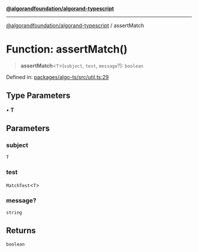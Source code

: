 [**@algorandfoundation/algorand-typescript**](../README.md)

***

[@algorandfoundation/algorand-typescript](../README.md) / assertMatch

# Function: assertMatch()

> **assertMatch**\<`T`\>(`subject`, `test`, `message`?): `boolean`

Defined in: [packages/algo-ts/src/util.ts:29](https://github.com/algorandfoundation/puya-ts/blob/14c9827d80da81ff08b4923e997ba22be04aa0db/packages/algo-ts/src/util.ts#L29)

## Type Parameters

• **T**

## Parameters

### subject

`T`

### test

`MatchTest`\<`T`\>

### message?

`string`

## Returns

`boolean`
